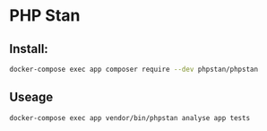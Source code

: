 # PHP Stan
## Install:
```bash
docker-compose exec app composer require --dev phpstan/phpstan
```
## Useage
```bash
docker-compose exec app vendor/bin/phpstan analyse app tests
```